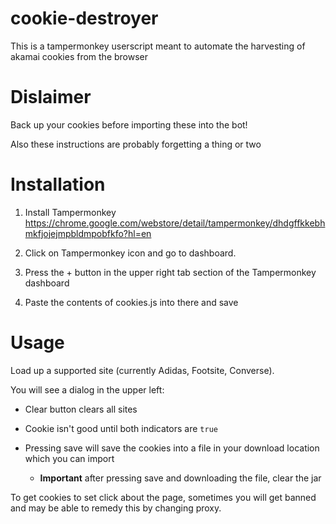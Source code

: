 # cookie-destroyer

This is a tampermonkey userscript meant to automate the harvesting of akamai cookies from the browser

# Dislaimer

Back up your cookies before importing these into the bot!

Also these instructions are probably forgetting a thing or two

# Installation

1. Install Tampermonkey https://chrome.google.com/webstore/detail/tampermonkey/dhdgffkkebhmkfjojejmpbldmpobfkfo?hl=en

2. Click on Tampermonkey icon and go to dashboard.

3. Press the + button in the upper right tab section of the Tampermonkey dashboard

4. Paste the contents of cookies.js into there and save

# Usage

Load up a supported site (currently Adidas, Footsite, Converse).

You will see a dialog in the upper left:

- Clear button clears all sites

- Cookie isn't good until both indicators are `true`

- Pressing save will save the cookies into a file in your download location which you can import
    - **Important** after pressing save and downloading the file, clear the jar

To get cookies to set click about the page, sometimes you will get banned and may be able to remedy this by changing proxy.
